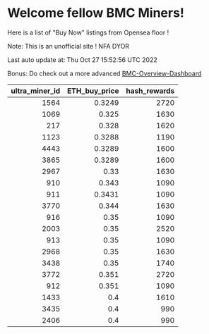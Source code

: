 # Welcome fellow BMC Miners!
Here is a list of "Buy Now" listings from Opensea floor !

Note: This is an unofficial site ! NFA DYOR

Last auto update at: Thu Oct 27 15:52:56 UTC 2022

Bonus: Do check out a more advanced [BMC-Overview-Dashboard](https://dune.com/defifunk/BMC-Overview-Dashboard)


|   ultra_miner_id |   ETH_buy_price |   hash_rewards |
|-----------------:|----------------:|---------------:|
|             1564 |          0.3249 |           2720 |
|             1069 |          0.325  |           1630 |
|              217 |          0.328  |           1620 |
|             1123 |          0.3288 |           1190 |
|             4443 |          0.3289 |           1600 |
|             3865 |          0.3289 |           1600 |
|             2967 |          0.33   |           1630 |
|              910 |          0.343  |           1090 |
|              911 |          0.3431 |           1090 |
|             3770 |          0.344  |           1630 |
|              916 |          0.35   |           1090 |
|             2003 |          0.35   |           2520 |
|              913 |          0.35   |           1090 |
|             2968 |          0.35   |           1630 |
|             3438 |          0.35   |           1740 |
|             3772 |          0.351  |           2720 |
|              912 |          0.351  |           1090 |
|             1433 |          0.4    |           1610 |
|             3435 |          0.4    |            990 |
|             2406 |          0.4    |            990 |